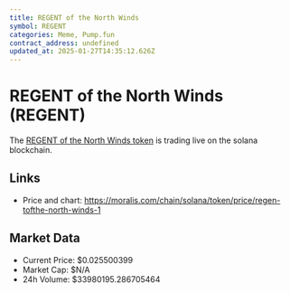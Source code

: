 ```yaml
---
title: REGENT of the North Winds
symbol: REGENT
categories: Meme, Pump.fun
contract_address: undefined
updated_at: 2025-01-27T14:35:12.626Z
---
```


# REGENT of the North Winds (REGENT)
The [REGENT of the North Winds token](https://moralis.com/chain/solana/token/price/regen-tofthe-north-winds-1) is trading live on the solana blockchain.

## Links
- Price and chart: https://moralis.com/chain/solana/token/price/regen-tofthe-north-winds-1

## Market Data
- Current Price: $0.025500399
- Market Cap: $N/A
- 24h Volume: $33980195.286705464

